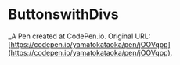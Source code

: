 # ButtonswithDivs
 _A Pen created at CodePen.io. Original URL: [https://codepen.io/yamatokataoka/pen/jOOVqpp](https://codepen.io/yamatokataoka/pen/jOOVqpp).

 